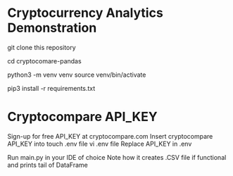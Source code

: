 # Cryptocurrency Analytics Demonstration
git clone this repository

cd cryptocomare-pandas

python3 -m venv venv
source venv/bin/activate

pip3 install -r requirements.txt

# Cryptocompare API_KEY
Sign-up for free API_KEY at cryptocompare.com
Insert cryptocompare API_KEY into
touch .env file
vi .env file
Replace API_KEY in .env

Run main.py in your IDE of choice
Note how it creates .CSV file if functional and prints tail of DataFrame
